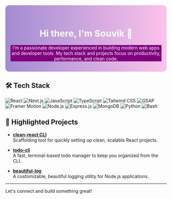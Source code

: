 <div align="center" style="background: linear-gradient(90deg, #a18cd1 0%, #fbc2eb 100%); padding: 32px 16px; border-radius: 12px; color: #fff; margin-bottom: 24px;">

# Hi there, I'm Souvik 👋

<div style="background-color:purple;color:white">I'm a passionate developer experienced in building modern web apps and developer tools.  
My tech stack and projects focus on productivity, performance, and clean code.</div>

</div>

## 🛠️ Tech Stack

<p>
  <!-- Frontend -->
  <img src="https://img.shields.io/badge/React-20232A?style=for-the-badge&logo=react&logoColor=61DAFB" alt="React"/>
  <img src="https://img.shields.io/badge/Next.js-000000?style=for-the-badge&logo=nextdotjs&logoColor=white" alt="Next.js"/>
  <img src="https://img.shields.io/badge/JavaScript-F7DF1E?style=for-the-badge&logo=javascript&logoColor=black" alt="JavaScript"/>
  <img src="https://img.shields.io/badge/TypeScript-3178C6?style=for-the-badge&logo=typescript&logoColor=white" alt="TypeScript"/>
  <img src="https://img.shields.io/badge/Tailwind_CSS-38B2AC?style=for-the-badge&logo=tailwind-css&logoColor=white" alt="Tailwind CSS"/>
  <img src="https://img.shields.io/badge/GSAP-88CE02?style=for-the-badge&logo=greensock&logoColor=white" alt="GSAP"/>
  <img src="https://img.shields.io/badge/Framer_Motion-0055FF?style=for-the-badge&logo=framer&logoColor=white" alt="Framer Motion"/>
  <!-- Backend -->
  <img src="https://img.shields.io/badge/Node.js-339933?style=for-the-badge&logo=nodedotjs&logoColor=white" alt="Node.js"/>
  <img src="https://img.shields.io/badge/Express.js-000000?style=for-the-badge&logo=express&logoColor=white" alt="Express.js"/>
  <img src="https://img.shields.io/badge/MongoDB-47A248?style=for-the-badge&logo=mongodb&logoColor=white" alt="MongoDB"/>
  <!-- Scripting -->
  <img src="https://img.shields.io/badge/Python-3776AB?style=for-the-badge&logo=python&logoColor=white" alt="Python"/>
  <img src="https://img.shields.io/badge/Bash-4EAA25?style=for-the-badge&logo=gnubash&logoColor=white" alt="Bash"/>
</p>

## 🚀 Highlighted Projects

- [**clean-react CLI**](https://www.npmjs.com/package/react-cleanup-cli)  
  Scaffolding tool for quickly setting up clean, scalable React projects.

- [**todo-cli**](https://www.npmjs.com/package/@souvikelric/todo-cli)  
  A fast, terminal-based todo manager to keep you organized from the CLI.

- [**beautiful-log**](https://www.npmjs.com/package/beautiful-logger)  
  A customizable, beautiful logging utility for Node.js applications.

---

Let's connect and build something great!
